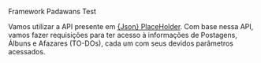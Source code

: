 Framework Padawans Test

Vamos utilizar a API presente em [{Json} PlaceHolder](https://jsonplaceholder.typicode.com). 
Com base nessa API, vamos fazer requisições para ter acesso à informações de Postagens, Álbuns e Afazares (TO-DOs), cada um com seus devidos parâmetros acessados.